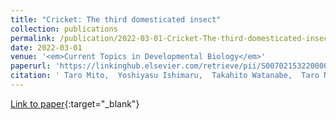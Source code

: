 ```yaml
---
title: "Cricket: The third domesticated insect"
collection: publications
permalink: /publication/2022-03-01-Cricket-The-third-domesticated-insect
date: 2022-03-01
venue: '<em>Current Topics in Developmental Biology</em>'
paperurl: 'https://linkinghub.elsevier.com/retrieve/pii/S0070215322000096'
citation: ' Taro Mito,  Yoshiyasu Ishimaru,  Takahito Watanabe,  Taro Nakamura,  <b>Guillem Ylla</b>,  Sumihare Noji,  Cassandra Extavour, &quot;Cricket: The third domesticated insect.&quot; <em>Current Topics in Developmental Biology</em>, 2022.'
---
```

[Link to paper](https://linkinghub.elsevier.com/retrieve/pii/S0070215322000096){:target="_blank"}
